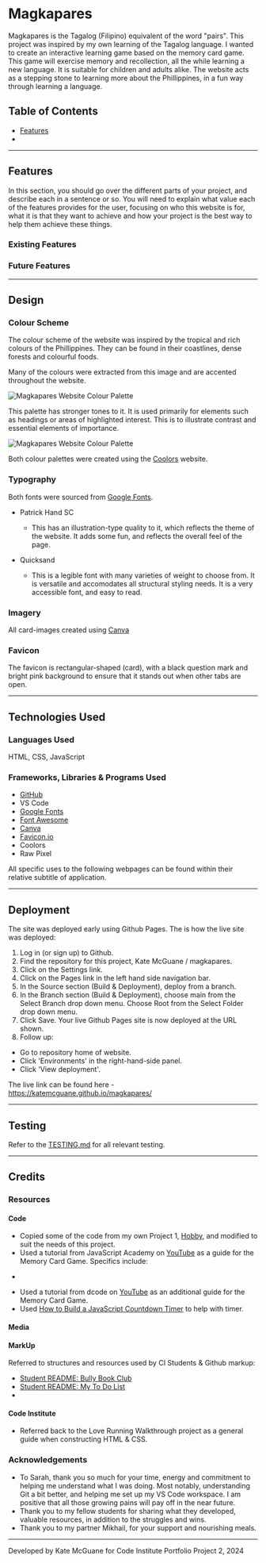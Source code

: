 # Magkapares


Magkapares is the Tagalog (Filipino) equivalent of the word "pairs". This project was inspired by my own learning of the Tagalog language. I wanted to create an interactive learning game based on the memory card game. 
This game will exercise memory and recollection, all the while learning a new language. It is suitable for children and adults alike. 
The website acts as a stepping stone to learning more about the Phillippines, in a fun way through learning a language.


## Table of Contents

* [Features](Features)
* 

---

## Features 

In this section, you should go over the different parts of your project, and describe each in a sentence or so. You will need to explain what value each of the features provides for the user, focusing on who this website is for, what it is that they want to achieve and how your project is the best way to help them achieve these things.

### Existing Features

### Future Features

---

## Design

### Colour Scheme

The colour scheme of the website was inspired by the tropical and rich colours of the Phillippines. They can be found in their coastlines, dense forests and colourful foods. 

Many of the colours were extracted from this image and are accented throughout the website.

![Magkapares Website Colour Palette](docs/sprinkles-23.png)

This palette has stronger tones to it. It is used primarily for elements such as headings or areas of highlighted interest. This is to illustrate contrast and essential elements of importance.

![Magkapares Website Colour Palette](docs/sprinkles-20.png)

Both colour palettes were created using the [Coolors](https://coolors.co/) website.

### Typography

Both fonts were sourced from [Google Fonts](https://fonts.google.com/).

- Patrick Hand SC

  - This has an illustration-type quality to it, which reflects the theme of the website. It adds some fun, and reflects the overall feel of the page.

- Quicksand
  - This is a legible font with many varieties of weight to choose from. It is versatile and accomodates all structural styling needs. It is a very accessible font, and easy to read.

### Imagery

All card-images created using [Canva](https://www.canva.com/)


### Favicon

The favicon is rectangular-shaped (card), with a black question mark and bright pink background to ensure that it stands out when other tabs are open.

---

## Technologies Used

### Languages Used

HTML, CSS, JavaScript

### Frameworks, Libraries & Programs Used

- [GitHub](https://github.com/)
- VS Code
- [Google Fonts](https://fonts.google.com/)
- [Font Awesome](https://fontawesome.com/)
- [Canva](https://www.canva.com/)
- [Favicon.io](https://favicon.io/favicon-converter/)
- Coolors
- Raw Pixel
 
 All specific uses to the following webpages can be found within their relative subtitle of application.

 ---

## Deployment

The site was deployed early using Github Pages. The is how the live site was deployed:

1. Log in (or sign up) to Github.
2. Find the repository for this project, Kate McGuane / magkapares.
3. Click on the Settings link.
4. Click on the Pages link in the left hand side navigation bar.
5. In the Source section (Build & Deployment), deploy from a branch.
6. In the Branch section (Build & Deployment), choose main from the Select Branch drop down menu. Choose Root from the Select Folder drop down menu.
7. Click Save. Your live Github Pages site is now deployed at the URL shown.
8. Follow up:
  * Go to repository home of website.
  * Click 'Environments' in the right-hand-side panel.
  * Click 'View deployment'.

The live link can be found here - https://katemcguane.github.io/magkapares/

---

## Testing 

Refer to the [TESTING.md](TESTING.md) for all relevant testing.

---

## Credits 

### Resources

#### Code

* Copied some of the code from my own Project 1, [Hobby](https://github.com/KateMcGuane/hobby), and modified to suit the needs of this project.
* Used a tutorial from JavaScript Academy on [YouTube](https://www.youtube.com/watch?v=xWdkt6KSirw.) as a guide for the Memory Card Game. Specifics include:
- 
* Used a tutorial from dcode on [YouTube](https://www.youtube.com/watch?v=bznJPt4t_4s&ab_channel=dcode) as an additional guide for the Memory Card Game.
* Used [How to Build a JavaScript Countdown Timer](https://webdesign.tutsplus.com/how-to-build-a-javascript-countdown-timer--cms-93144t) to help with timer.

#### Media

#### MarkUp
Referred to structures and resources used by CI Students & Github markup:
* [Student README: Bully Book Club](https://github.com/kera-cudmore/Bully-Book-Club/blob/main/README.md)
* [Student README: My To Do List](https://github.com/luandretta/my-to-do-list/tree/main)
* 




#### Code Institute
* Referred back to the Love Running Walkthrough project as a general guide when constructing HTML & CSS.


### Acknowledgements
- To Sarah, thank you so much for your time, energy and commitment to helping me understand what I was doing. Most notably, understanding Git a bit better, and helping me set up my VS Code workspace. I am positive that all those growing pains will pay off in the near future.
- Thank you to my fellow students for sharing what they developed, valuable resources, in addition to the struggles and wins.
- Thank you to my partner Mikhail, for your support and nourishing meals. 
---
Developed by Kate McGuane for Code Institute Portfolio Project 2, 2024